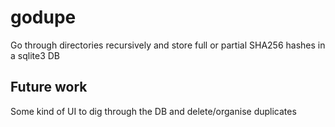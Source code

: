 # godupe

Go through directories recursively and store full or partial SHA256 hashes in a sqlite3 DB

## Future work

Some kind of UI to dig through the DB and delete/organise duplicates
